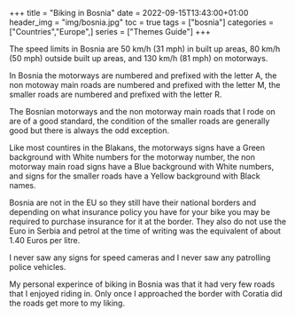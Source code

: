 +++
title = "Biking in Bosnia"
date = 2022-09-15T13:43:00+01:00
header_img = "img/bosnia.jpg"
toc = true
tags = ["bosnia"]
categories = ["Countries","Europe",]
series = ["Themes Guide"]
+++

The speed limits in Bosnia are 50 km/h (31 mph) in built up areas, 80 km/h (50 mph) outside built up areas, and 130 km/h (81 mph) on motorways.

In Bosnia the motorways are numbered and prefixed with the letter A, the non motoway main roads are numbered and prefixed with the letter M, the smaller roads are numbered and prefixed with the letter R.

The Bosnian motorways and the non motorway main roads that I rode on are of a good standard, the condition of the smaller roads are generally good but there is always the odd exception.

Like most countires in the Blakans, the motorways signs have a Green background with White numbers for the motorway number, the non motorway main road signs have a Blue background with White numbers, and signs for the smaller roads have a Yellow background with Black names.

Bosnia are not in the EU so they still have their national borders and depending on what insurance policy you have for your bike you may be required to purchase insurance for it at the border. They also do not use the Euro in Serbia and petrol at the time of writing was the equivalent of about 1.40 Euros per litre. 

I never saw any signs for speed cameras and I never saw any patrolling police vehicles.

My personal experince of biking in Bosnia was that it had very few roads that I enjoyed riding in. Only once I approached the border with Coratia did the roads get more to my liking. 